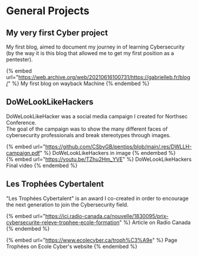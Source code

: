 # General Projects

## My very first Cyber project

My first blog, aimed to document my journey in of learning Cybersecurity (by the way it is this blog that allowed me to get my first position as a pentester).  

{% embed url="https://web.archive.org/web/20210616100731/https://gabrielleb.fr/blog/" %} My first blog on wayback Machine {% endembed %}  

## DoWeLookLikeHackers

DoWeLookLikeHacker was a social media campaign I created for Northsec Conference.  
The goal of the campaign was to show the many different faces of cybersecurity professionals and break stereotypes through images.

{% embed url="https://github.com/CSbyGB/pentips/blob/main/.res/DWLLH-campaign.pdf" %} DoWeLookLikeHackers in image {% endembed %}  
{% embed url="https://youtu.be/TZhu2Hm_YVE" %} DoWeLookLikeHackers Final video {% endembed %}  

## Les Trophées Cybertalent

"Les Trophées Cybertalent" is an award I co-created in order to encourage the next generation to join the Cybersecurity field.  

{% embed url="https://ici.radio-canada.ca/nouvelle/1830095/prix-cybersecurite-releve-trophee-ecole-formation" %} Article on Radio Canada {% endembed %}  

{% embed url="https://www.ecolecyber.ca/troph%C3%A9e" %} Page Trophées on Ecole Cyber's website {% endembed %}  
